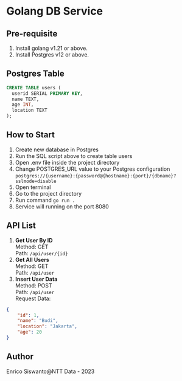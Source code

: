 # Golang DB Service

## Pre-requisite
1. Install golang v1.21 or above.
2. Install Postgres v12 or above.
  
## Postgres Table

```sql
CREATE TABLE users (
  userid SERIAL PRIMARY KEY,
  name TEXT,
  age INT,
  location TEXT
);
```

## How to Start
1. Create new database in Postgres
2. Run the SQL script above to create table users 
3. Open .env file inside the project directory
4. Change POSTGRES_URL value to your Postgres configuration<br>
```postgres://{username}:{password@{hostname}:{port}/{dbname}?sslmode=disable```
5. Open terminal 
6. Go to the project directory
7. Run command ```go run .```
8. Service will running on the port 8080

## API List
1. <b>Get User By ID</b><br>
Method: GET<br>
Path: ```/api/user/{id}```
2. <b>Get All Users</b><br>
Method: GET<br>
Path: ```/api/user```
3. <b>Insert User Data</b><br>
Method: POST<br>
Path: ```/api/user```<br>
Request Data: 
```json
{
    "id": 1, 
    "name": "Budi",
    "location": "Jakarta",
    "age": 20
}
```

## Author
Enrico Siswanto@NTT Data - 2023
